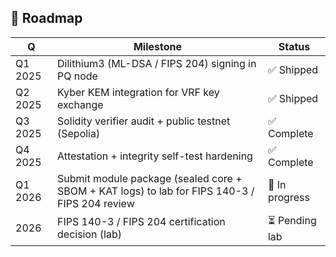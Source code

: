 
## 📅 Roadmap

| Q        | Milestone                                                | Status            |
|----------|----------------------------------------------------------|-------------------|
| Q1 2025  | Dilithium3 (ML-DSA / FIPS 204) signing in PQ node        | ✅ Shipped        |
| Q2 2025  | Kyber KEM integration for VRF key exchange               | ✅ Shipped        |
| Q3 2025  | Solidity verifier audit + public testnet (Sepolia)       | ✅ Complete       |
| Q4 2025  | Attestation + integrity self-test hardening              | ✅ Complete       |
| Q1 2026  | Submit module package (sealed core + SBOM + KAT logs) to lab for FIPS 140-3 / FIPS 204 review | 🚀 In progress |
| 2026     | FIPS 140-3 / FIPS 204 certification decision (lab)       | ⏳ Pending lab    |

